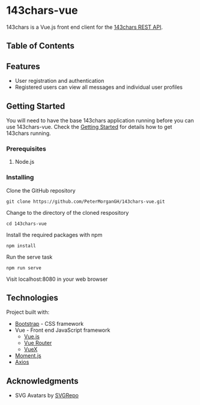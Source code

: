 # 143chars-vue

143chars is a Vue.js front end client for the [143chars REST API](https://github.com/PeterMorganGH/143chars).

## Table of Contents

## Features
* User registration and authentication
* Registered users can view all messages and individual user profiles

## Getting Started
You will need to have the base 143chars application running before you can use 143chars-vue. Check the [Getting Started](https://github.com/PeterMorganGH/143chars#getting-started) for details how to get 143chars running.

### Prerequisites
1. Node.js

### Installing

Clone the GitHub repository
```
git clone https://github.com/PeterMorganGH/143chars-vue.git
```

Change to the directory of the cloned respository
```
cd 143chars-vue
```
Install the required packages with npm
```
npm install
```
Run the serve task
```
npm run serve
```
Visit localhost:8080 in your web browser

## Technologies
Project built with:
* [Bootstrap](https://getbootstrap.com/) - CSS framework
* Vue - Front end JavaScript framework
  * [Vue.js](https://vuejs.org/)
  * [Vue Router](https://router.vuejs.org/)
  * [VueX](https://vuex.vuejs.org/)
* [Moment.js](https://momentjs.com/)
* [Axios](https://github.com/axios/axios)

## Acknowledgments

* SVG Avatars by [SVGRepo](https://www.svgrepo.com)
